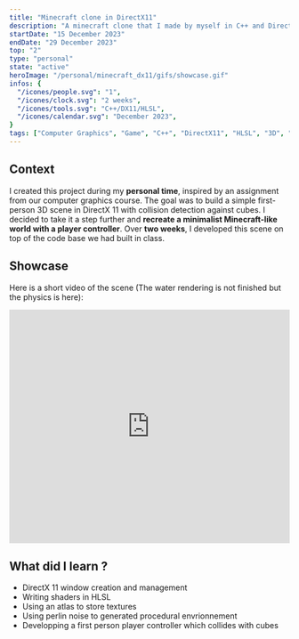 ```yaml
---
title: "Minecraft clone in DirectX11"
description: "A minecraft clone that I made by myself in C++ and DirectX11 in two weeks."
startDate: "15 December 2023"
endDate: "29 December 2023"
top: "2"
type: "personal"
state: "active"
heroImage: "/personal/minecraft_dx11/gifs/showcase.gif"
infos: {
  "/icones/people.svg": "1",
  "/icones/clock.svg": "2 weeks",
  "/icones/tools.svg": "C++/DX11/HLSL",
  "/icones/calendar.svg": "December 2023",
}
tags: ["Computer Graphics", "Game", "C++", "DirectX11", "HLSL", "3D", "Personal project"]
---
```


## Context
I created this project during my **personal time**, inspired by an assignment from our computer graphics course. The goal was to build a simple first-person 3D scene in DirectX 11 with collision detection against cubes. I decided to take it a step further and **recreate a minimalist Minecraft-like world with a player controller**. Over **two weeks**, I developed this scene on top of the code base we had built in class.

## Showcase
Here is a short video of the scene (The water rendering is not finished but the physics is here):
<iframe width="100%" height="420" src="https://www.youtube.com/embed/IjXiVTGUb8o?si=RgZeCKEr11z78YsO" title="YouTube video player" frameborder="0" allow="accelerometer; autoplay; clipboard-write; encrypted-media; gyroscope; picture-in-picture; web-share" referrerpolicy="strict-origin-when-cross-origin" allowfullscreen></iframe>

## What did I learn ?
- DirectX 11 window creation and management
- Writing shaders in HLSL
- Using an atlas to store textures
- Using perlin noise to generated procedural envrionnement
- Developping a first person player controller which collides with cubes